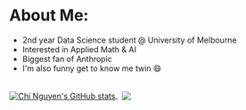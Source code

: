 # About Me:
- 2nd year Data Science student @ University of Melbourne <br>
- Interested in Applied Math & AI <br>
- Biggest fan of Anthropic <br>
- I'm also funny get to know me twin 😄 <br> <br>

<a href="https://github.com/anuraghazra/github-readme-stats">
  <img align="center" src="https://github-readme-stats.vercel.app/api?username=chi-n-nguyen&show_icons=true&include_all_commits=true&theme=material-palenight&hide_border=true" alt="Chi Nguyen's GitHub stats" />
</a> &nbsp; 
<a href="https://github.com/anuraghazra/github-readme-stats">
  <img align="center" src="https://github-readme-stats.vercel.app/api/top-langs/?username=chi-n-nguyen&layout=compact&theme=material-palenight&hide_border=true" />
</a>

